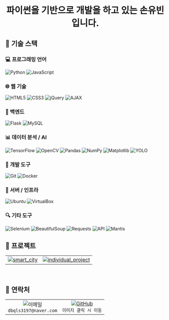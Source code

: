 # <div align="center">파이썬을 기반으로 개발을 하고 있는 손유빈입니다.</div>


## 🌿 기술 스택

### 💻 프로그래밍 언어
![Python](https://img.shields.io/badge/-Python-3776AB?style=flat&logo=Python&logoColor=white)
![JavaScript](https://img.shields.io/badge/-JavaScript-F7DF1E?style=flat&logo=JavaScript&logoColor=black)

### 🌐 웹 기술
![HTML5](https://img.shields.io/badge/-HTML5-E34F26?style=flat&logo=HTML5&logoColor=white)
![CSS3](https://img.shields.io/badge/-CSS3-1572B6?style=flat&logo=CSS3&logoColor=white)
![jQuery](https://img.shields.io/badge/-jQuery-0769AD?style=flat&logo=jquery&logoColor=white)
![AJAX](https://img.shields.io/badge/-AJAX-005571?style=flat&logo=javascript&logoColor=white)

### 🧩 백엔드
![Flask](https://img.shields.io/badge/-Flask-000000?style=flat&logo=Flask)
![MySQL](https://img.shields.io/badge/-MySQL-4479A1?style=flat&logo=MySQL&logoColor=white)

### 📊 데이터 분석 / AI
![TensorFlow](https://img.shields.io/badge/-TensorFlow-FF6F00?style=flat&logo=TensorFlow&logoColor=white)
![OpenCV](https://img.shields.io/badge/-OpenCV-5C3EE8?style=flat&logo=OpenCV&logoColor=white)
![Pandas](https://img.shields.io/badge/-Pandas-150458?style=flat&logo=pandas)
![NumPy](https://img.shields.io/badge/-NumPy-013243?style=flat&logo=numpy)
![Matplotlib](https://img.shields.io/badge/-Matplotlib-11557C?style=flat&logo=python&logoColor=white)
![YOLO](https://img.shields.io/badge/-YOLO-black?style=flat&logo=opencv&logoColor=white)

### 🔧 개발 도구
![Git](https://img.shields.io/badge/-Git-F05032?style=flat&logo=git&logoColor=white)
![Docker](https://img.shields.io/badge/-Docker-2496ED?style=flat&logo=Docker&logoColor=white)

### 💾 서버 / 인프라
![Ubuntu](https://img.shields.io/badge/-Ubuntu-E95420?style=flat&logo=Ubuntu&logoColor=white)
![VirtualBox](https://img.shields.io/badge/-VirtualBox-183A61?style=flat&logo=virtualbox&logoColor=white)

### 🔍 기타 도구
![Selenium](https://img.shields.io/badge/-Selenium-43B02A?style=flat&logo=firefox&logoColor=white)
![BeautifulSoup](https://img.shields.io/badge/-BeautifulSoup-4B8BBE?style=flat&logo=python&logoColor=white)
![Requests](https://img.shields.io/badge/-Requests-2D8CFF?style=flat&logo=python&logoColor=white)
![API](https://img.shields.io/badge/-API-FFB300?style=flat&logo=fastapi&logoColor=white)
![Mantis](https://img.shields.io/badge/-Mantis-E87C09?style=flat&logo=bugatti&logoColor=white)
<br>

## 🎋 프로젝트
<div align="center">
  <table>
    <tr>
      <td align="center">
        <a href="https://github.com/dbqls3197/smart_city">
          <img src="https://img.shields.io/badge/smart_city-2E8B57?style=for-the-badge&logo=github&logoColor=white" alt="smart_city"/>
        </a>
      </td>
      <td align="center">
        <a href="https://github.com/dbqls3197/individual_project">
          <img src="https://img.shields.io/badge/business card-2E8B57?style=for-the-badge&logo=github&logoColor=white" alt="individual_project"/>
        </a>
      </td>
    </tr>
  </table>
</div>
<br>


## 🌱 연락처

<div align="center">
  <table>
    <tr>
      <td align="center">
        <img src="https://img.shields.io/badge/Naver-03C75A?style=for-the-badge&logo=naver&logoColor=white" alt="이메일"/>
        <br>
        <code>dbqls3197@naver.com</code>
      </td>
      <td align="center">
        <a href="https://github.com/dbqls3197">
          <img src="https://img.shields.io/badge/GitHub-100000?style=for-the-badge&logo=github&logoColor=white" alt="GitHub"/>
          <br>
        </a>
        <code>이미지 클릭 시 이동</code>
      </td>
    </tr>
  </table>
</div>
